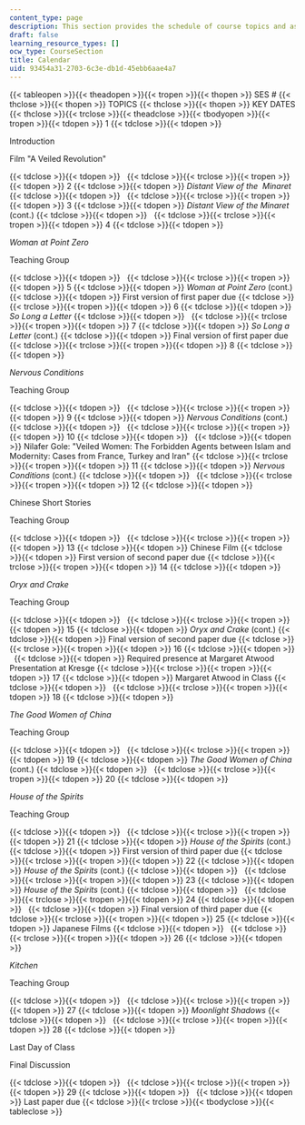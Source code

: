 ```yaml
---
content_type: page
description: This section provides the schedule of course topics and assignments.
draft: false
learning_resource_types: []
ocw_type: CourseSection
title: Calendar
uid: 93454a31-2703-6c3e-db1d-45ebb6aae4a7
---
```

{{< tableopen >}}{{< theadopen >}}{{< tropen >}}{{< thopen >}}
SES #
{{< thclose >}}{{< thopen >}}
TOPICS
{{< thclose >}}{{< thopen >}}
KEY DATES
{{< thclose >}}{{< trclose >}}{{< theadclose >}}{{< tbodyopen >}}{{< tropen >}}{{< tdopen >}}
1
{{< tdclose >}}{{< tdopen >}}

Introduction

Film "A Veiled Revolution"

{{< tdclose >}}{{< tdopen >}}
 
{{< tdclose >}}{{< trclose >}}{{< tropen >}}{{< tdopen >}}
2
{{< tdclose >}}{{< tdopen >}}
*Distant View* *of* *the*  *Minaret*
{{< tdclose >}}{{< tdopen >}}
 
{{< tdclose >}}{{< trclose >}}{{< tropen >}}{{< tdopen >}}
3
{{< tdclose >}}{{< tdopen >}}
*Distant View of* *the* *Minaret* (cont.)
{{< tdclose >}}{{< tdopen >}}
 
{{< tdclose >}}{{< trclose >}}{{< tropen >}}{{< tdopen >}}
4
{{< tdclose >}}{{< tdopen >}}

*Woman at Point Zero*

Teaching Group

{{< tdclose >}}{{< tdopen >}}
 
{{< tdclose >}}{{< trclose >}}{{< tropen >}}{{< tdopen >}}
5
{{< tdclose >}}{{< tdopen >}}
*Woman* *at* *Point* *Zero* (cont.)
{{< tdclose >}}{{< tdopen >}}
First version of first paper due
{{< tdclose >}}{{< trclose >}}{{< tropen >}}{{< tdopen >}}
6
{{< tdclose >}}{{< tdopen >}}
*So* *Long* *a* *Letter*
{{< tdclose >}}{{< tdopen >}}
 
{{< tdclose >}}{{< trclose >}}{{< tropen >}}{{< tdopen >}}
7
{{< tdclose >}}{{< tdopen >}}
*So Long a* *Letter* (cont.)
{{< tdclose >}}{{< tdopen >}}
Final version of first paper due
{{< tdclose >}}{{< trclose >}}{{< tropen >}}{{< tdopen >}}
8
{{< tdclose >}}{{< tdopen >}}

*Nervous Conditions*

Teaching Group

{{< tdclose >}}{{< tdopen >}}
 
{{< tdclose >}}{{< trclose >}}{{< tropen >}}{{< tdopen >}}
9
{{< tdclose >}}{{< tdopen >}}
*Nervous Conditions* (cont.)
{{< tdclose >}}{{< tdopen >}}
 
{{< tdclose >}}{{< trclose >}}{{< tropen >}}{{< tdopen >}}
10
{{< tdclose >}}{{< tdopen >}}
 
{{< tdclose >}}{{< tdopen >}}
Nilafer Gole: "Veiled Women: The Forbidden Agents between Islam and Modernity: Cases from France, Turkey and Iran"
{{< tdclose >}}{{< trclose >}}{{< tropen >}}{{< tdopen >}}
11
{{< tdclose >}}{{< tdopen >}}
*Nervous* *Conditions* (cont.)
{{< tdclose >}}{{< tdopen >}}
 
{{< tdclose >}}{{< trclose >}}{{< tropen >}}{{< tdopen >}}
12
{{< tdclose >}}{{< tdopen >}}

Chinese Short Stories

Teaching Group

{{< tdclose >}}{{< tdopen >}}
 
{{< tdclose >}}{{< trclose >}}{{< tropen >}}{{< tdopen >}}
13
{{< tdclose >}}{{< tdopen >}}
Chinese Film
{{< tdclose >}}{{< tdopen >}}
First version of second paper due
{{< tdclose >}}{{< trclose >}}{{< tropen >}}{{< tdopen >}}
14
{{< tdclose >}}{{< tdopen >}}

*Oryx* *and Crake*

Teaching Group

{{< tdclose >}}{{< tdopen >}}
 
{{< tdclose >}}{{< trclose >}}{{< tropen >}}{{< tdopen >}}
15
{{< tdclose >}}{{< tdopen >}}
*Oryx and* *Crake* (cont.)
{{< tdclose >}}{{< tdopen >}}
Final version of second paper due
{{< tdclose >}}{{< trclose >}}{{< tropen >}}{{< tdopen >}}
16
{{< tdclose >}}{{< tdopen >}}
 
{{< tdclose >}}{{< tdopen >}}
Required presence at Margaret Atwood Presentation at Kresge
{{< tdclose >}}{{< trclose >}}{{< tropen >}}{{< tdopen >}}
17
{{< tdclose >}}{{< tdopen >}}
Margaret Atwood in Class
{{< tdclose >}}{{< tdopen >}}
 
{{< tdclose >}}{{< trclose >}}{{< tropen >}}{{< tdopen >}}
18
{{< tdclose >}}{{< tdopen >}}

*The Good* *Women* *of China*

Teaching Group

{{< tdclose >}}{{< tdopen >}}
 
{{< tdclose >}}{{< trclose >}}{{< tropen >}}{{< tdopen >}}
19
{{< tdclose >}}{{< tdopen >}}
*The Good Women* *of* *China* (cont.)
{{< tdclose >}}{{< tdopen >}}
 
{{< tdclose >}}{{< trclose >}}{{< tropen >}}{{< tdopen >}}
20
{{< tdclose >}}{{< tdopen >}}

*House of the Spirits*

Teaching Group

{{< tdclose >}}{{< tdopen >}}
 
{{< tdclose >}}{{< trclose >}}{{< tropen >}}{{< tdopen >}}
21
{{< tdclose >}}{{< tdopen >}}
*House* *of the Spirits* (cont.)
{{< tdclose >}}{{< tdopen >}}
First version of third paper due
{{< tdclose >}}{{< trclose >}}{{< tropen >}}{{< tdopen >}}
22
{{< tdclose >}}{{< tdopen >}}
*House* *of the Spirits* (cont.)
{{< tdclose >}}{{< tdopen >}}
 
{{< tdclose >}}{{< trclose >}}{{< tropen >}}{{< tdopen >}}
23
{{< tdclose >}}{{< tdopen >}}
*House* *of the Spirits* (cont.)
{{< tdclose >}}{{< tdopen >}}
 
{{< tdclose >}}{{< trclose >}}{{< tropen >}}{{< tdopen >}}
24
{{< tdclose >}}{{< tdopen >}}
 
{{< tdclose >}}{{< tdopen >}}
Final version of third paper due
{{< tdclose >}}{{< trclose >}}{{< tropen >}}{{< tdopen >}}
25
{{< tdclose >}}{{< tdopen >}}
Japanese Films
{{< tdclose >}}{{< tdopen >}}
 
{{< tdclose >}}{{< trclose >}}{{< tropen >}}{{< tdopen >}}
26
{{< tdclose >}}{{< tdopen >}}

*Kitchen*

Teaching Group

{{< tdclose >}}{{< tdopen >}}
 
{{< tdclose >}}{{< trclose >}}{{< tropen >}}{{< tdopen >}}
27
{{< tdclose >}}{{< tdopen >}}
*Moonlight* *Shadows*
{{< tdclose >}}{{< tdopen >}}
 
{{< tdclose >}}{{< trclose >}}{{< tropen >}}{{< tdopen >}}
28
{{< tdclose >}}{{< tdopen >}}

Last Day of Class

Final Discussion

{{< tdclose >}}{{< tdopen >}}
 
{{< tdclose >}}{{< trclose >}}{{< tropen >}}{{< tdopen >}}
29
{{< tdclose >}}{{< tdopen >}}
 
{{< tdclose >}}{{< tdopen >}}
Last paper due
{{< tdclose >}}{{< trclose >}}{{< tbodyclose >}}{{< tableclose >}}